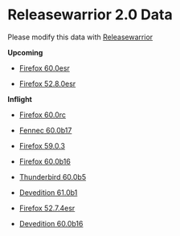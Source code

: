 

Releasewarrior 2.0 Data
=======================

Please modify this data with [Releasewarrior](https://github.com/mozilla-releng/releasewarrior-2.0)

**Upcoming**

* [Firefox 60.0esr](/upcoming/firefox/firefox-esr-60.0esr.md)

* [Firefox 52.8.0esr](/upcoming/firefox/firefox-esr-52.8.0esr.md)

**Inflight**

* [Firefox 60.0rc](/inflight/firefox/firefox-release-rc-60.0rc.md)

* [Fennec 60.0b17](/inflight/fennec/fennec-beta-60.0b17.md)

* [Firefox 59.0.3](/inflight/firefox/firefox-release-59.0.3.md)

* [Firefox 60.0b16](/inflight/firefox/firefox-beta-60.0b16.md)

* [Thunderbird 60.0b5](/inflight/thunderbird/thunderbird-beta-60.0b5.md)

* [Devedition 61.0b1](/inflight/devedition/devedition-devedition-61.0b1.md)

* [Firefox 52.7.4esr](/inflight/firefox/firefox-esr-52.7.4esr.md)

* [Devedition 60.0b16](/inflight/devedition/devedition-devedition-60.0b16.md)


